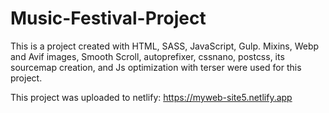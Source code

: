 # Music-Festival-Project

This is a project created with HTML, SASS, JavaScript, Gulp. 
Mixins, Webp and Avif images, Smooth Scroll, autoprefixer, cssnano, postcss, its sourcemap creation, and Js optimization with terser were used for this project.

This project was uploaded to netlify: https://myweb-site5.netlify.app
